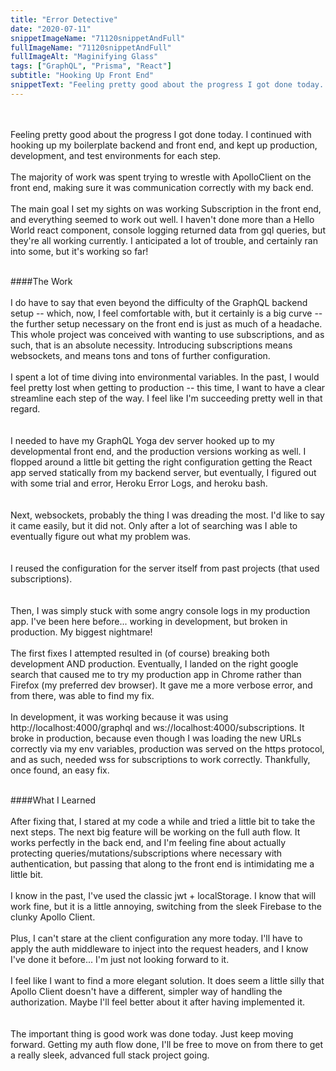 ```yaml
---
title: "Error Detective"
date: "2020-07-11"
snippetImageName: "71120snippetAndFull"
fullImageName: "71120snippetAndFull"
fullImageAlt: "Maginifying Glass"
tags: ["GraphQL", "Prisma", "React"]
subtitle: "Hooking Up Front End"
snippetText: "Feeling pretty good about the progress I got done today.  I continued with hooking up my boilerplate backend and front end, and kept up production, development, and test environments for each step."
---
```


<br>
<br>
Feeling pretty good about the progress I got done today.  I continued with hooking up my boilerplate backend and front end, and kept up production, development, and test environments for each step.  
<br>
<br>
The majority of work was spent trying to wrestle with ApolloClient on the front end, making sure it was communication correctly with my back end.
<br>
<br>
The main goal I set my sights on was working Subscription in the front end, and everything seemed to work out well.  I haven't done more than a Hello World react component, console logging returned data from gql queries, but they're all working currently.  I anticipated a lot of trouble, and certainly ran into some, but it's working so far!  
<br>
<br>

####The Work
<br>
<br>
I do have to say that even beyond the difficulty of the GraphQL backend setup -- which, now, I feel comfortable with, but it certainly is a big curve -- the further setup necessary on the front end is just as much of a headache.  This whole project was conceived with wanting to use subscriptions, and as such, that is an absolute necessity.  Introducing subscriptions means websockets, and means tons and tons of further configuration.
<br>
<br>
I spent a lot of time diving into environmental variables.  In the past, I would feel pretty lost when getting to production -- this time, I want to have a clear streamline each step of the way.  I feel like I'm succeeding pretty well in that regard.   
<br>
<br>
I needed to have my GraphQL Yoga dev server hooked up to my developmental front end, and the production versions working as well.  I flopped around a little bit getting the right configuration getting the React app served statically from my backend server, but eventually, I figured out with some trial and error, Heroku Error Logs, and heroku bash.  
<br>
<br>
Next, websockets, probably the thing I was dreading the most.  I'd like to say it came easily, but it did not.  Only after a lot of searching was I able to eventually figure out what my problem was.  
<br>
<br>
I reused the configuration for the server itself from past projects (that used subscriptions).  
<br>
<br>
Then, I was simply stuck with some angry console logs in my production app.  I've been here before... working in development, but broken in production.  My biggest nightmare!
<br>
<br>
The first fixes I attempted resulted in (of course) breaking both development AND production.  Eventually, I landed on the right google search that caused me to try my production app in Chrome rather than Firefox (my preferred dev browser).  It gave me a more verbose error, and from there, was able to find my fix.
<br>
<br>
In development, it was working because it was using http://localhost:4000/graphql and ws://localhost:4000/subscriptions.  It broke in production, because even though I was loading the new URLs correctly via my env variables, production was served on the https protocol, and as such, needed wss for subscriptions to work correctly.  Thankfully, once found, an easy fix.
<br>
<br>

####What I Learned
<br>
<br>
After fixing that, I stared at my code a while and tried a little bit to take the next steps.  The next big feature will be working on the full auth flow.  It works perfectly in the back end, and I'm feeling fine about actually protecting queries/mutations/subscriptions where necessary with authentication, but passing that along to the front end is intimidating me a little bit.
<br>
<br>
I know in the past, I've used the classic jwt + localStorage.  I know that will work fine, but it is a little annoying, switching from the sleek Firebase to the clunky Apollo Client.
<br>
<br>
Plus, I can't stare at the client configuration any more today.  I'll have to apply the auth middleware to inject into the request headers, and I know I've done it before... I'm just not looking forward to it.
<br>
<br>
I feel like I want to find a more elegant solution.  It does seem a little silly that Apollo Client doesn't have a different, simpler way of handling the authorization.  Maybe I'll feel better about it after having implemented it.  
<br>
<br>
The important thing is good work was done today.  Just keep moving forward.  Getting my auth flow done, I'll be free to move on from there to get a really sleek, advanced full stack project going.    
<br>
<br>